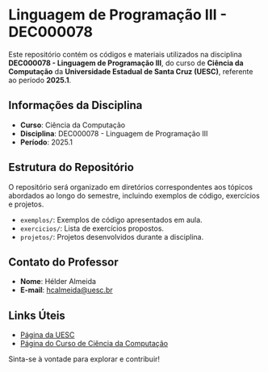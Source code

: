 # Linguagem de Programação III - DEC000078

Este repositório contém os códigos e materiais utilizados na disciplina **DEC000078 - Linguagem de Programação III**, do curso de **Ciência da Computação** da **Universidade Estadual de Santa Cruz (UESC)**, referente ao período **2025.1**.

## Informações da Disciplina

- **Curso**: Ciência da Computação
- **Disciplina**: DEC000078 - Linguagem de Programação III
- **Período**: 2025.1

## Estrutura do Repositório

O repositório será organizado em diretórios correspondentes aos tópicos abordados ao longo do semestre, incluindo exemplos de código, exercícios e projetos.

- `exemplos/`: Exemplos de código apresentados em aula.
- `exercicios/`: Lista de exercícios propostos.
- `projetos/`: Projetos desenvolvidos durante a disciplina.

## Contato do Professor

- **Nome**: Hélder Almeida  
- **E-mail**: [hcalmeida@uesc.br](mailto:hcalmeida@uesc.br)

## Links Úteis

- [Página da UESC](https://www.uesc.br)
- [Página do Curso de Ciência da Computação](https://colcic.uesc.br)

Sinta-se à vontade para explorar e contribuir!
